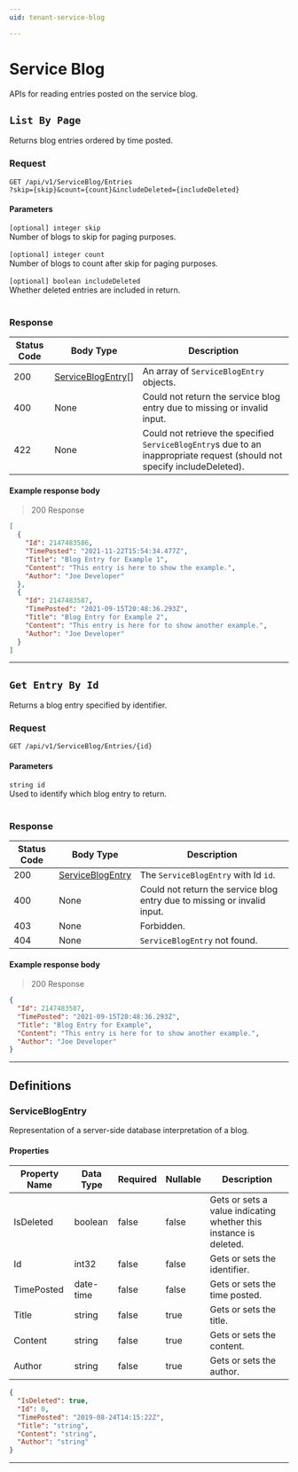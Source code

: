 ```yaml
---
uid: tenant-service-blog

---
```


# Service Blog
APIs for reading entries posted on the service blog.

## `List By Page`

<a id="opIdServiceBlog_List By Page"></a>

Returns blog entries ordered by time posted.

### Request
```text 
GET /api/v1/ServiceBlog/Entries
?skip={skip}&count={count}&includeDeleted={includeDeleted}
```

#### Parameters

`[optional] integer skip`
<br/>Number of blogs to skip for paging purposes.<br/><br/>`[optional] integer count`
<br/>Number of blogs to count after skip for paging purposes.<br/><br/>`[optional] boolean includeDeleted`
<br/>Whether deleted entries are included in return.<br/><br/>

### Response

|Status Code|Body Type|Description|
|---|---|---|
|200|[ServiceBlogEntry](#schemaserviceblogentry)[]|An array of `ServiceBlogEntry` objects.|
|400|None|Could not return the service blog entry due to missing or invalid input.|
|422|None|Could not retrieve the specified `ServiceBlogEntry`s due to an inappropriate request (should not specify includeDeleted).|

<h4>Example response body</h4>

> 200 Response

```json
[
  {
    "Id": 2147483586,
    "TimePosted": "2021-11-22T15:54:34.477Z",
    "Title": "Blog Entry for Example 1",
    "Content": "This entry is here to show the example.",
    "Author": "Joe Developer"
  },
  {
    "Id": 2147483587,
    "TimePosted": "2021-09-15T20:48:36.293Z",
    "Title": "Blog Entry for Example 2",
    "Content": "This entry is here for to show another example.",
    "Author": "Joe Developer"
  }
]
```

---

## `Get Entry By Id`

<a id="opIdServiceBlog_Get Entry By Id"></a>

Returns a blog entry specified by identifier.

### Request
```text 
GET /api/v1/ServiceBlog/Entries/{id}
```

#### Parameters

`string id`
<br/>Used to identify which blog entry to return.<br/><br/>

### Response

|Status Code|Body Type|Description|
|---|---|---|
|200|[ServiceBlogEntry](#schemaserviceblogentry)|The `ServiceBlogEntry` with Id `id`.|
|400|None|Could not return the service blog entry due to missing or invalid input.|
|403|None|Forbidden.|
|404|None|`ServiceBlogEntry` not found.|

<h4>Example response body</h4>

> 200 Response

```json
{
  "Id": 2147483587,
  "TimePosted": "2021-09-15T20:48:36.293Z",
  "Title": "Blog Entry for Example",
  "Content": "This entry is here for to show another example.",
  "Author": "Joe Developer"
}
```

---
## Definitions

### ServiceBlogEntry

<a id="schemaserviceblogentry"></a>
<a id="schema_ServiceBlogEntry"></a>
<a id="tocSserviceblogentry"></a>
<a id="tocsserviceblogentry"></a>

Representation of a server-side database interpretation of a blog.

#### Properties

|Property Name|Data Type|Required|Nullable|Description|
|---|---|---|---|---|
|IsDeleted|boolean|false|false|Gets or sets a value indicating whether this instance is deleted.|
|Id|int32|false|false|Gets or sets the identifier.|
|TimePosted|date-time|false|false|Gets or sets the time posted.|
|Title|string|false|true|Gets or sets the title.|
|Content|string|false|true|Gets or sets the content.|
|Author|string|false|true|Gets or sets the author.|

```json
{
  "IsDeleted": true,
  "Id": 0,
  "TimePosted": "2019-08-24T14:15:22Z",
  "Title": "string",
  "Content": "string",
  "Author": "string"
}

```

---

